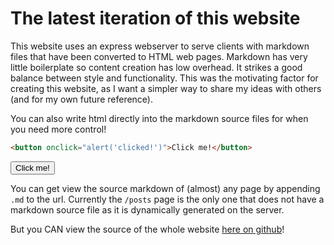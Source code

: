 # The latest iteration of this website 

This website uses an express webserver to serve clients with markdown files that have been converted to HTML web pages. Markdown has very little boilerplate so content creation has low overhead. It strikes a good balance between style and functionality. This was the motivating factor for creating this website, as I want a simpler way to share my ideas with others (and for my own future reference).

You can also write html directly into the markdown source files for when you need more control!

``` html
<button onclick="alert('clicked!')">Click me!</button>
```

<button onclick="alert('clicked!')">Click me!</button>

You can get view the source markdown of (almost) any page by appending `.md` to the url. Currently the `/posts` page is the only one that does not have a markdown source file as it is dynamically generated on the server.

But you CAN view the source of the whole website [here on github](https://github.com/GibsDev/gibsdev.com)!
